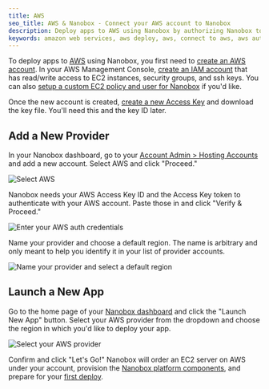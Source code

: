 ```yaml
---
title: AWS
seo_title: AWS & Nanobox - Connect your AWS account to Nanobox
description: Deploy apps to AWS using Nanobox by authorizing Nanobox to order and provision servers on your behalf. This doc walks through the authorization process.
keywords: amazon web services, aws deploy, aws, connect to aws, aws auth, connect to cloud provider
---
```


To deploy apps to [AWS](https://aws.amazon.com/) using Nanobox, you first need to [create an AWS account](https://portal.aws.amazon.com/gp/aws/developer/registration/index.html). In your AWS Management Console, [create an IAM account](https://console.aws.amazon.com/iam/home#/home) that has read/write access to EC2 instances, security groups, and ssh keys. You can also [setup a custom EC2 policy and user for Nanobox](https://content.nanobox.io/creating-a-custom-ec2-policy-user-for-nanobox-deploys/) if you'd like.

Once the new account is created, [create a new Access Key](http://docs.aws.amazon.com/general/latest/gr/managing-aws-access-keys.html) and download the key file. You'll need this and the key ID later.

## Add a New Provider
In your Nanobox dashboard, go to your [Account Admin > Hosting Accounts](https://dashboard.nanobox.io/provider_accounts) and add a new account. Select AWS and click "Proceed."

![Select AWS](/assets/images/new-provider-aws.png)

Nanobox needs your AWS Access Key ID and the Access Key token to authenticate with your AWS account. Paste those in and click "Verify & Proceed."

![Enter your AWS auth credentials](/assets/images/new-provider-aws-auth.png)

Name your provider and choose a default region. The name is arbitrary and only meant to help you identify it in your list of provider accounts.

![Name your provider and select a default region](/assets/images/new-provider-aws-name.png)

## Launch a New App
Go to the home page of your [Nanobox dashboard](https://dashboard.nanobox.io) and click the "Launch New App" button. Select your AWS provider from the dropdown and choose the region in which you'd like to deploy your app.

![Select your AWS provider](/assets/images/new-app-aws.png)

Confirm and click "Let's Go!" Nanobox will order an EC2 server on AWS under your account, provision the [Nanobox platform components](/live-app-management/platform-components/), and prepare for your [first deploy](/workflow/deploy-code/).
